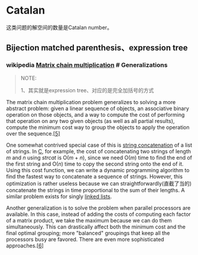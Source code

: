 # Catalan 

这类问题的解空间的数量是Catalan number。



## Bijection matched parenthesis、expression tree



### wikipedia [Matrix chain multiplication](https://en.wikipedia.org/wiki/Matrix_chain_multiplication) # Generalizations

> NOTE: 
>
> 1、其实就是expression tree、对应的是完全加括号的方式

The matrix chain multiplication problem generalizes to solving a more abstract problem: given a linear sequence of objects, an associative binary operation on those objects, and a way to compute the cost of performing that operation on any two given objects (as well as all partial results), compute the minimum cost way to group the objects to apply the operation over the sequence.[[5\]](https://en.wikipedia.org/wiki/Matrix_chain_multiplication#cite_note-5) 



One somewhat contrived special case of this is [string concatenation](https://en.wikipedia.org/wiki/String_concatenation) of a list of strings. In [C](https://en.wikipedia.org/wiki/C_(programming_language)), for example, the cost of concatenating two strings of length *m* and *n* using *strcat* is O(*m* + *n*), since we need O(*m*) time to find the end of the first string and O(*n*) time to copy the second string onto the end of it. Using this cost function, we can write a dynamic programming algorithm to find the fastest way to concatenate a sequence of strings. However, this optimization is rather useless because we can straightforwardly(直截了当的) concatenate the strings in time proportional to the sum of their lengths. A similar problem exists for singly [linked lists](https://en.wikipedia.org/wiki/Linked_lists).

Another generalization is to solve the problem when parallel processors are available. In this case, instead of adding the costs of computing each factor of a matrix product, we take the maximum because we can do them simultaneously. This can drastically affect both the minimum cost and the final optimal grouping; more "balanced" groupings that keep all the processors busy are favored. There are even more sophisticated approaches.[[6\]](https://en.wikipedia.org/wiki/Matrix_chain_multiplication#cite_note-6)





